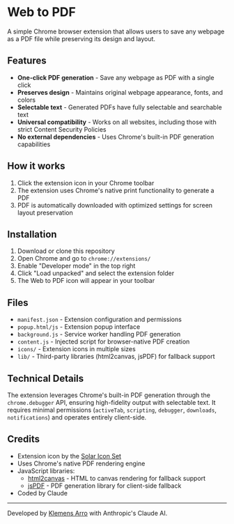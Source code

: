 # Web to PDF

A simple Chrome browser extension that allows users to save any webpage as a PDF file while preserving its design and layout.

## Features

- **One-click PDF generation** - Save any webpage as PDF with a single click
- **Preserves design** - Maintains original webpage appearance, fonts, and colors
- **Selectable text** - Generated PDFs have fully selectable and searchable text
- **Universal compatibility** - Works on all websites, including those with strict Content Security Policies
- **No external dependencies** - Uses Chrome's built-in PDF generation capabilities

## How it works

1. Click the extension icon in your Chrome toolbar
2. The extension uses Chrome's native print functionality to generate a PDF
3. PDF is automatically downloaded with optimized settings for screen layout preservation

## Installation

1. Download or clone this repository
2. Open Chrome and go to `chrome://extensions/`
3. Enable "Developer mode" in the top right
4. Click "Load unpacked" and select the extension folder
5. The Web to PDF icon will appear in your toolbar

## Files

- `manifest.json` - Extension configuration and permissions
- `popup.html/js` - Extension popup interface
- `background.js` - Service worker handling PDF generation
- `content.js` - Injected script for browser-native PDF creation
- `icons/` - Extension icons in multiple sizes
- `lib/` - Third-party libraries (html2canvas, jsPDF) for fallback support

## Technical Details

The extension leverages Chrome's built-in PDF generation through the `chrome.debugger` API, ensuring high-fidelity output with selectable text. It requires minimal permissions (`activeTab`, `scripting`, `debugger`, `downloads`, `notifications`) and operates entirely client-side.

## Credits

- Extension icon by the [Solar Icon Set](https://github.com/480-Design/Solar-Icon-Set)
- Uses Chrome's native PDF rendering engine
- JavaScript libraries:
  - [html2canvas](https://github.com/niklasvh/html2canvas) - HTML to canvas rendering for fallback support
  - [jsPDF](https://github.com/parallax/jsPDF) - PDF generation library for client-side fallback
- Coded by Claude

---

Developed by [Klemens Arro](https://klemens.ee) with Anthropic's Claude AI.